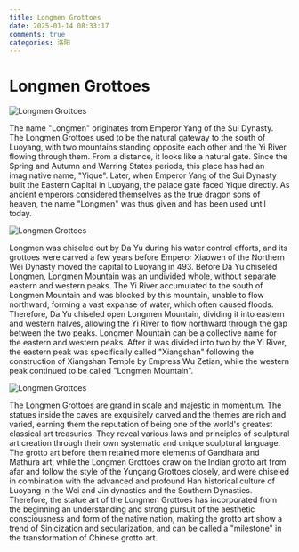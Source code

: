 ```yaml
---
title: Longmen Grottoes
date: 2025-01-14 08:33:17
comments: true
categories: 洛阳
---
```

# Longmen Grottoes

![Longmen Grottoes](/images/Longmen-0.jpg)

The name "Longmen" originates from Emperor Yang of the Sui Dynasty. The Longmen Grottoes used to be the natural gateway to the south of Luoyang, with two mountains standing opposite each other and the Yi River flowing through them. From a distance, it looks like a natural gate. Since the Spring and Autumn and Warring States periods, this place has had an imaginative name, "Yique". Later, when Emperor Yang of the Sui Dynasty built the Eastern Capital in Luoyang, the palace gate faced Yique directly. As ancient emperors considered themselves as the true dragon sons of heaven, the name "Longmen" was thus given and has been used until today.

![Longmen Grottoes](/images/Longmen-1.jpg)

Longmen was chiseled out by Da Yu during his water control efforts, and its grottoes were carved a few years before Emperor Xiaowen of the Northern Wei Dynasty moved the capital to Luoyang in 493. Before Da Yu chiseled Longmen, Longmen Mountain was an undivided whole, without separate eastern and western peaks. The Yi River accumulated to the south of Longmen Mountain and was blocked by this mountain, unable to flow northward, forming a vast expanse of water, which often caused floods. Therefore, Da Yu chiseled open Longmen Mountain, dividing it into eastern and western halves, allowing the Yi River to flow northward through the gap between the two peaks. Longmen Mountain can be a collective name for the eastern and western peaks. After it was divided into two by the Yi River, the eastern peak was specifically called "Xiangshan" following the construction of Xiangshan Temple by Empress Wu Zetian, while the western peak continued to be called "Longmen Mountain".

![Longmen Grottoes](/images/Longmen-2.jpg)

The Longmen Grottoes are grand in scale and majestic in momentum. The statues inside the caves are exquisitely carved and the themes are rich and varied, earning them the reputation of being one of the world's greatest classical art treasuries. They reveal various laws and principles of sculptural art creation through their own systematic and unique sculptural language.
The grotto art before them retained more elements of Gandhara and Mathura art, while the Longmen Grottoes draw on the Indian grotto art from afar and follow the style of the Yungang Grottoes closely, and were chiseled in combination with the advanced and profound Han historical culture of Luoyang in the Wei and Jin dynasties and the Southern Dynasties.
Therefore, the statue art of the Longmen Grottoes has incorporated from the beginning an understanding and strong pursuit of the aesthetic consciousness and form of the native nation, making the grotto art show a trend of Sinicization and secularization, and can be called a "milestone" in the transformation of Chinese grotto art.